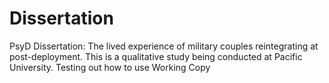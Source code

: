 # Dissertation
PsyD Dissertation: The lived experience of military couples reintegrating at post-deployment.
This is a qualitative study being conducted at Pacific University.
Testing out how to use Working Copy